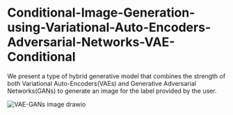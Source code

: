 # Conditional-Image-Generation-using-Variational-Auto-Encoders-Adversarial-Networks-VAE-Conditional
We present a type of hybrid generative model that combines the strength of both Variational Auto-Encoders(VAEs) and Generative Adversarial Networks(GANs) to generate an image for the label provided by the user. 

![VAE-GANs image drawio](https://user-images.githubusercontent.com/89834934/207172791-df68b5e7-bae1-48fc-8028-2248c8b599a5.png)
